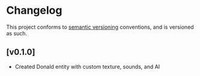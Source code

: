 # Changelog

This project conforms to [semantic versioning](https://semver.org/) conventions, and is versioned as such.

## [v0.1.0]
* Created Donald entity with custom texture, sounds, and AI
